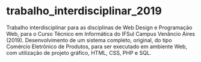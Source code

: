 # trabalho_interdisciplinar_2019
Trabalho interdisciplinar para as disciplinas de Web Design e Programação Web, para o Curso Técnico em Informática do IFSul Campus Venâncio Aires (2019).
Desenvolvimento de um sistema completo, original, do tipo Comércio Eletrônico de Produtos, para ser executado em ambiente Web, com utilização de projeto gráfico, HTML, CSS, PHP e SQL.
